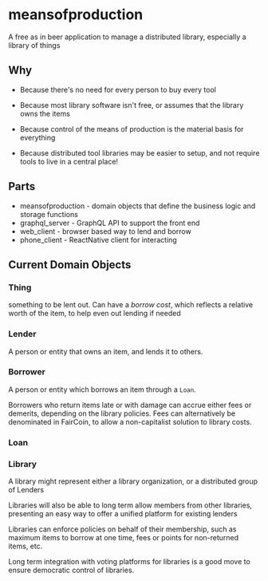# meansofproduction
A free as in beer application to manage a distributed library, especially a library of things

## Why
- Because there's no need for every person to buy every tool

- Because most library software isn't free, or assumes that the library owns the items

- Because control of the means of production is the material basis for everything

- Because distributed tool libraries may be easier to setup, and not require tools to live in a central place!

## Parts
- meansofproduction - domain objects that define the business logic and storage functions
- graphql_server - GraphQL API to support the front end
- web_client - browser based way to lend and borrow
- phone_client - ReactNative client for interacting

## Current Domain Objects
### Thing
something to be lent out.  Can have a *borrow cost*, which reflects a relative worth of the item, to help even out lending if needed

### Lender
A person or entity that owns an item, and lends it to others.  

### Borrower
A person or entity which borrows an item through a `Loan`. 

Borrowers who return items late or with damage can accrue either fees or demerits, depending on the library policies.  Fees can alternatively be denominated in FairCoin, to allow a non-capitalist solution to library costs.

### Loan

### Library
A library might represent either a library organization, or a distributed group of Lenders

Libraries will also be able to long term allow members from other libraries, presenting an easy way to offer a unified platform for existing lenders

Libraries can enforce policies on behalf of their membership, such as maximum items to borrow at one time, fees or points for non-returned items, etc.  

Long term integration with voting platforms for libraries is a good move to ensure democratic control of libraries.
